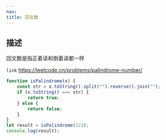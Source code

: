 ```yaml
---
nav:
title: 回文数
---
```


## 描述

回文数是指正着读和倒着读都一样

`link` https://leetcode.cn/problems/palindrome-number/

``` javascript
function isPalindrome(x) {
    const str = x.toString().split("").reverse().join("");
    if (x.toString() === str) {
        return true;
    } else {
        return false;
    }
}
let result = isPalindrome(121);
console.log(result);
```